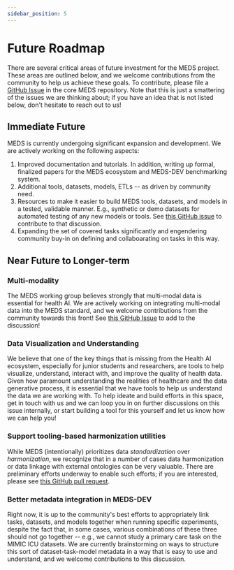 ```yaml
---
sidebar_position: 5
---
```


# Future Roadmap

There are several critical areas of future investment for the MEDS project. These areas are outlined below,
and we welcome contributions from the community to help us achieve these goals. To contribute, please file a
[GitHub Issue](https://github.com/Medical-Event-Data-Standard/meds/issues) in the core MEDS repository. Note
that this is just a smattering of the issues we are thinking about; if you have an idea that is not listed
below, don't hesitate to reach out to us!

## Immediate Future

MEDS is currently undergoing significant expansion and development. We are actively working on the following
aspects:

1. Improved documentation and tutorials. In addition, writing up formal, finalized papers for the MEDS
   ecosystem and MEDS-DEV benchmarking system.
2. Additional tools, datasets, models, ETLs -- as driven by community need.
3. Resources to make it easier to build MEDS tools, datasets, and models in a tested, validable manner.
   E.g., synthetic or demo datasets for automated testing of any new models or tools. See
   [this GitHub issue](https://github.com/Medical-Event-Data-Standard/meds/issues/44)
   to contribute to that discussion.
4. Expanding the set of covered tasks significantly and engendering community buy-in on defining and
   collaboarating on tasks in this way.

## Near Future to Longer-term

### Multi-modality

The MEDS working group believes strongly that multi-modal data is essential for health AI. We are actively
working on integrating multi-modal data into the MEDS standard, and we welcome contributions from the
community towards this front! See
[this GitHub Issue](https://github.com/Medical-Event-Data-Standard/meds/issues/50) to add to the discussion!

### Data Visualization and Understanding

We believe that one of the key things that is missing from the Health AI ecosystem, especially for junior
students and researchers, are tools to help visualize, understand, interact with, and improve the quality of
health data. Given how paramount understanding the realities of healthcare and the data generative process, it
is essential that we have tools to help us understand the data we are working with. To help ideate and build
efforts in this space, get in touch with us and we can loop you in on further discussions on this issue
internally, or start building a tool for this yourself and let us know how we can help you!

### Support tooling-based harmonization utilities

While MEDS (intentionally) prioritizes data _standardization_ over _harmonization_, we recognize that in a
number of cases data harmonization or data linkage with external ontologies can be very valuable. There are
preliminary efforts underway to enable such efforts; if you are interested, please see [this GitHub pull
request](https://github.com/mmcdermott/MEDS_transforms/pull/206).

### Better metadata integration in MEDS-DEV

Right now, it is up to the community's best efforts to appropriately link tasks, datasets, and models together
when running specific experiments, despite the fact that, in some cases, various combinations of these three
should not go together -- e.g., we cannot study a primary care task on the MIMIC ICU datasets. We are
currently brainstorming on ways to structure this sort of dataset-task-model metadata in a way that is easy to
use and understand, and we welcome contributions to this discussion.
